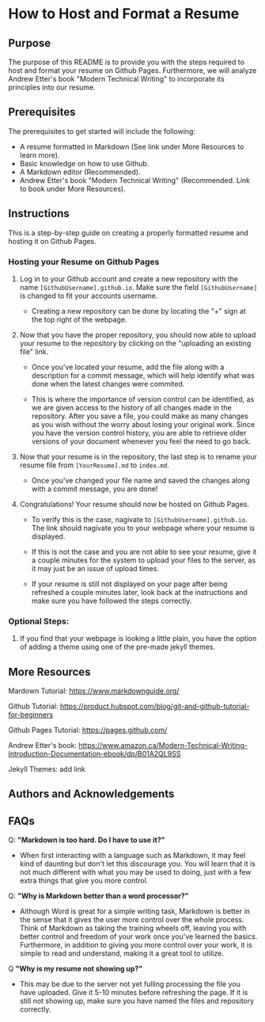 # How to Host and Format a Resume
## Purpose
The purpose of this README is to provide you with the steps required to host and format your resume on Github Pages. Furthermore, we will analyze Andrew Etter's book "Modern Technical Writing" to incorporate its principles into our resume. 
## Prerequisites
The prerequisites to get started will include the following:
- A resume formatted in Markdown (See link under More Resources to learn more).
- Basic knowledge on how to use Github.
- A Markdown editor (Recommended).
- Andrew Etter's book "Modern Technical Writing" (Recommended. Link to book under More Resources).
## Instructions
This is a step-by-step guide on creating a properly formatted resume and hosting it on Github Pages.       

### Hosting your Resume on Github Pages

  1. Log in to your Github account and create a new repository with the name `[GithubUsername].github.io`. Make sure the field `[GithubUsername]` is changed to fit your accounts username.
     
     - Creating a new repository can be done by locating the "+" sign at the top right of the webpage.
       
  3. Now that you have the proper repository, you should now able to upload your resume to the repository by clicking on the "uploading an existing file" link.
      
     - Once you've located your resume, add the file along with a description for a commit message, which will help identify what was done when the latest changes were commited.
       
     - This is where the importance of version control can be identified, as we are given access to the history of all changes made in the repository. After you save a file, you could make as many changes as you wish without the worry about losing your original work. Since you have the version control history, you are able to retrieve older versions of your document whenever you feel the need to go back. 
       
  5. Now that your resume is in the repository, the last step is to rename your resume file from `[YourResume].md` to `index.md`.

     - Once you've changed your file name and saved the changes along with a commit message, you are done!
    
  6. Congratulations! Your resume should now be hosted on Github Pages.

     - To verify this is the case, nagivate to `[GithubUsername].github.io`. The link should nagivate you to your webpage where your resume is displayed.
    
     - If this is not the case and you are not able to see your resume, give it a couple minutes for the system to upload your files to the server, as it may just be an issue of upload times.
    
     - If your resume is still not displayed on your page after being refreshed a couple minutes later, look back at the instructions and make sure you have followed the steps correctly.
    
### Optional Steps:

  1. If you find that your webpage is looking a little plain, you have the option of adding a theme using one of the pre-made jekyll themes.

## More Resources
Mardown Tutorial: https://www.markdownguide.org/

Github Tutorial: https://product.hubspot.com/blog/git-and-github-tutorial-for-beginners

Github Pages Tutorial: https://pages.github.com/

Andrew Etter's book: https://www.amazon.ca/Modern-Technical-Writing-Introduction-Documentation-ebook/dp/B01A2QL9SS

Jekyll Themes: add link

## Authors and Acknowledgements
## FAQs

Q: **"Markdown is too hard. Do I have to use it?"**

   - When first interacting with a language such as Markdown, it may feel kind of daunting but don't let this discourage you. You will learn that it is not much different with what you may be used to doing, just with a few extra things that give you more control.

Q: **"Why is Markdown better than a word processor?"**

   - Although Word is great for a simple writing task, Markdown is better in the sense that it gives the user more control over the whole process. Think of Markdown as taking the training wheels off, leaving you with better control and freedom of your work once you've learned the basics. Furthermore, in addition to giving you more control over your work, it is simple to read and understand, making it a great tool to utilize.

Q **"Why is my resume not showing up?"**

   - This may be due to the server not yet fulling processing the file you have uploaded. Give it 5-10 minutes before refreshing the page. If it is still not showing up, make sure you have named the files and repository correctly.

